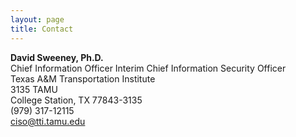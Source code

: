 ```yaml
---
layout: page
title: Contact
---
```


**David Sweeney, Ph.D.**<br />
Chief Information Officer
Interim Chief Information Security Officer<br />
Texas A&M Transportation Institute<br />
3135 TAMU<br />
College Station, TX 77843-3135<br />
(979) 317-12115<br />
[ciso@tti.tamu.edu](mailto:ciso@tti.tamu.edu)<br />
